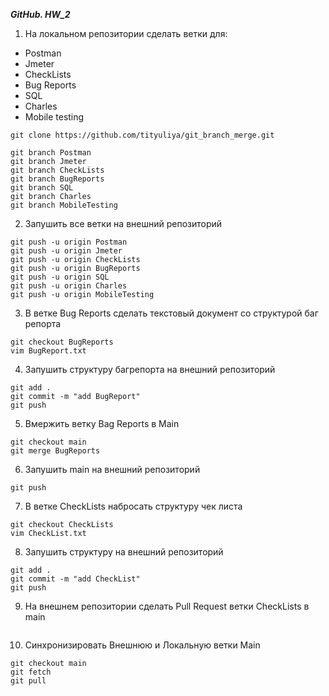 ___GitHub. HW_2___


1. На локальном репозитории сделать ветки для:
- Postman
- Jmeter
- CheckLists 
- Bug Reports
- SQL
- Charles
- Mobile testing

```
git clone https://github.com/tityuliya/git_branch_merge.git

git branch Postman
git branch Jmeter
git branch CheckLists
git branch BugReports
git branch SQL
git branch Charles
git branch MobileTesting
```

2. Запушить все ветки на внешний репозиторий
```
git push -u origin Postman
git push -u origin Jmeter
git push -u origin CheckLists
git push -u origin BugReports
git push -u origin SQL
git push -u origin Charles
git push -u origin MobileTesting
```

3. В ветке Bug Reports сделать текстовый документ со структурой баг репорта
```
git checkout BugReports
vim BugReport.txt
```

4. Запушить структуру багрепорта на внешний репозиторий
```
git add .
git commit -m "add BugReport"
git push
```

5. Вмержить ветку Bag Reports в Main
```
git checkout main
git merge BugReports
```

6. Запушить main на внешний репозиторий
```
git push
```

7. В ветке CheckLists набросать структуру чек листа
```
git checkout CheckLists
vim CheckList.txt
```

8. Запушить структуру на внешний репозиторий
```
git add .
git commit -m "add CheckList"
git push
```

9. На внешнем репозитории сделать Pull Request ветки CheckLists в main
```

```

10. Синхронизировать Внешнюю и Локальную ветки Main
```
git checkout main
git fetch
git pull
```
